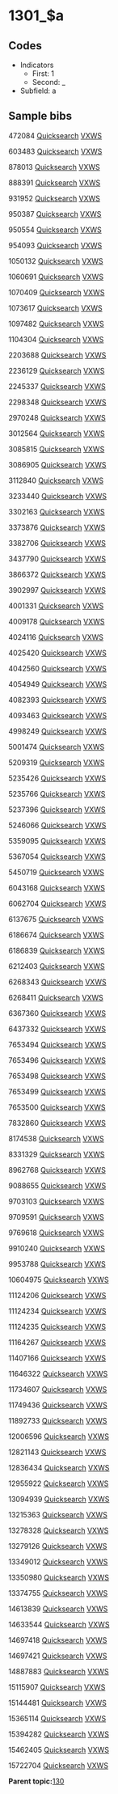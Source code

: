# 1301\_$a

## Codes

-   Indicators
    -   First: 1
    -   Second: \_
-   Subfield: a

## Sample bibs

472084 [Quicksearch](https://search.library.yale.edu/catalog/472084) [VXWS](http://prodorbis.library.yale.edu:7014/vxws/GetHoldingsService?bibId=472084)

603483 [Quicksearch](https://search.library.yale.edu/catalog/603483) [VXWS](http://prodorbis.library.yale.edu:7014/vxws/GetHoldingsService?bibId=603483)

878013 [Quicksearch](https://search.library.yale.edu/catalog/878013) [VXWS](http://prodorbis.library.yale.edu:7014/vxws/GetHoldingsService?bibId=878013)

888391 [Quicksearch](https://search.library.yale.edu/catalog/888391) [VXWS](http://prodorbis.library.yale.edu:7014/vxws/GetHoldingsService?bibId=888391)

931952 [Quicksearch](https://search.library.yale.edu/catalog/931952) [VXWS](http://prodorbis.library.yale.edu:7014/vxws/GetHoldingsService?bibId=931952)

950387 [Quicksearch](https://search.library.yale.edu/catalog/950387) [VXWS](http://prodorbis.library.yale.edu:7014/vxws/GetHoldingsService?bibId=950387)

950554 [Quicksearch](https://search.library.yale.edu/catalog/950554) [VXWS](http://prodorbis.library.yale.edu:7014/vxws/GetHoldingsService?bibId=950554)

954093 [Quicksearch](https://search.library.yale.edu/catalog/954093) [VXWS](http://prodorbis.library.yale.edu:7014/vxws/GetHoldingsService?bibId=954093)

1050132 [Quicksearch](https://search.library.yale.edu/catalog/1050132) [VXWS](http://prodorbis.library.yale.edu:7014/vxws/GetHoldingsService?bibId=1050132)

1060691 [Quicksearch](https://search.library.yale.edu/catalog/1060691) [VXWS](http://prodorbis.library.yale.edu:7014/vxws/GetHoldingsService?bibId=1060691)

1070409 [Quicksearch](https://search.library.yale.edu/catalog/1070409) [VXWS](http://prodorbis.library.yale.edu:7014/vxws/GetHoldingsService?bibId=1070409)

1073617 [Quicksearch](https://search.library.yale.edu/catalog/1073617) [VXWS](http://prodorbis.library.yale.edu:7014/vxws/GetHoldingsService?bibId=1073617)

1097482 [Quicksearch](https://search.library.yale.edu/catalog/1097482) [VXWS](http://prodorbis.library.yale.edu:7014/vxws/GetHoldingsService?bibId=1097482)

1104304 [Quicksearch](https://search.library.yale.edu/catalog/1104304) [VXWS](http://prodorbis.library.yale.edu:7014/vxws/GetHoldingsService?bibId=1104304)

2203688 [Quicksearch](https://search.library.yale.edu/catalog/2203688) [VXWS](http://prodorbis.library.yale.edu:7014/vxws/GetHoldingsService?bibId=2203688)

2236129 [Quicksearch](https://search.library.yale.edu/catalog/2236129) [VXWS](http://prodorbis.library.yale.edu:7014/vxws/GetHoldingsService?bibId=2236129)

2245337 [Quicksearch](https://search.library.yale.edu/catalog/2245337) [VXWS](http://prodorbis.library.yale.edu:7014/vxws/GetHoldingsService?bibId=2245337)

2298348 [Quicksearch](https://search.library.yale.edu/catalog/2298348) [VXWS](http://prodorbis.library.yale.edu:7014/vxws/GetHoldingsService?bibId=2298348)

2970248 [Quicksearch](https://search.library.yale.edu/catalog/2970248) [VXWS](http://prodorbis.library.yale.edu:7014/vxws/GetHoldingsService?bibId=2970248)

3012564 [Quicksearch](https://search.library.yale.edu/catalog/3012564) [VXWS](http://prodorbis.library.yale.edu:7014/vxws/GetHoldingsService?bibId=3012564)

3085815 [Quicksearch](https://search.library.yale.edu/catalog/3085815) [VXWS](http://prodorbis.library.yale.edu:7014/vxws/GetHoldingsService?bibId=3085815)

3086905 [Quicksearch](https://search.library.yale.edu/catalog/3086905) [VXWS](http://prodorbis.library.yale.edu:7014/vxws/GetHoldingsService?bibId=3086905)

3112840 [Quicksearch](https://search.library.yale.edu/catalog/3112840) [VXWS](http://prodorbis.library.yale.edu:7014/vxws/GetHoldingsService?bibId=3112840)

3233440 [Quicksearch](https://search.library.yale.edu/catalog/3233440) [VXWS](http://prodorbis.library.yale.edu:7014/vxws/GetHoldingsService?bibId=3233440)

3302163 [Quicksearch](https://search.library.yale.edu/catalog/3302163) [VXWS](http://prodorbis.library.yale.edu:7014/vxws/GetHoldingsService?bibId=3302163)

3373876 [Quicksearch](https://search.library.yale.edu/catalog/3373876) [VXWS](http://prodorbis.library.yale.edu:7014/vxws/GetHoldingsService?bibId=3373876)

3382706 [Quicksearch](https://search.library.yale.edu/catalog/3382706) [VXWS](http://prodorbis.library.yale.edu:7014/vxws/GetHoldingsService?bibId=3382706)

3437790 [Quicksearch](https://search.library.yale.edu/catalog/3437790) [VXWS](http://prodorbis.library.yale.edu:7014/vxws/GetHoldingsService?bibId=3437790)

3866372 [Quicksearch](https://search.library.yale.edu/catalog/3866372) [VXWS](http://prodorbis.library.yale.edu:7014/vxws/GetHoldingsService?bibId=3866372)

3902997 [Quicksearch](https://search.library.yale.edu/catalog/3902997) [VXWS](http://prodorbis.library.yale.edu:7014/vxws/GetHoldingsService?bibId=3902997)

4001331 [Quicksearch](https://search.library.yale.edu/catalog/4001331) [VXWS](http://prodorbis.library.yale.edu:7014/vxws/GetHoldingsService?bibId=4001331)

4009178 [Quicksearch](https://search.library.yale.edu/catalog/4009178) [VXWS](http://prodorbis.library.yale.edu:7014/vxws/GetHoldingsService?bibId=4009178)

4024116 [Quicksearch](https://search.library.yale.edu/catalog/4024116) [VXWS](http://prodorbis.library.yale.edu:7014/vxws/GetHoldingsService?bibId=4024116)

4025420 [Quicksearch](https://search.library.yale.edu/catalog/4025420) [VXWS](http://prodorbis.library.yale.edu:7014/vxws/GetHoldingsService?bibId=4025420)

4042560 [Quicksearch](https://search.library.yale.edu/catalog/4042560) [VXWS](http://prodorbis.library.yale.edu:7014/vxws/GetHoldingsService?bibId=4042560)

4054949 [Quicksearch](https://search.library.yale.edu/catalog/4054949) [VXWS](http://prodorbis.library.yale.edu:7014/vxws/GetHoldingsService?bibId=4054949)

4082393 [Quicksearch](https://search.library.yale.edu/catalog/4082393) [VXWS](http://prodorbis.library.yale.edu:7014/vxws/GetHoldingsService?bibId=4082393)

4093463 [Quicksearch](https://search.library.yale.edu/catalog/4093463) [VXWS](http://prodorbis.library.yale.edu:7014/vxws/GetHoldingsService?bibId=4093463)

4998249 [Quicksearch](https://search.library.yale.edu/catalog/4998249) [VXWS](http://prodorbis.library.yale.edu:7014/vxws/GetHoldingsService?bibId=4998249)

5001474 [Quicksearch](https://search.library.yale.edu/catalog/5001474) [VXWS](http://prodorbis.library.yale.edu:7014/vxws/GetHoldingsService?bibId=5001474)

5209319 [Quicksearch](https://search.library.yale.edu/catalog/5209319) [VXWS](http://prodorbis.library.yale.edu:7014/vxws/GetHoldingsService?bibId=5209319)

5235426 [Quicksearch](https://search.library.yale.edu/catalog/5235426) [VXWS](http://prodorbis.library.yale.edu:7014/vxws/GetHoldingsService?bibId=5235426)

5235766 [Quicksearch](https://search.library.yale.edu/catalog/5235766) [VXWS](http://prodorbis.library.yale.edu:7014/vxws/GetHoldingsService?bibId=5235766)

5237396 [Quicksearch](https://search.library.yale.edu/catalog/5237396) [VXWS](http://prodorbis.library.yale.edu:7014/vxws/GetHoldingsService?bibId=5237396)

5246066 [Quicksearch](https://search.library.yale.edu/catalog/5246066) [VXWS](http://prodorbis.library.yale.edu:7014/vxws/GetHoldingsService?bibId=5246066)

5359095 [Quicksearch](https://search.library.yale.edu/catalog/5359095) [VXWS](http://prodorbis.library.yale.edu:7014/vxws/GetHoldingsService?bibId=5359095)

5367054 [Quicksearch](https://search.library.yale.edu/catalog/5367054) [VXWS](http://prodorbis.library.yale.edu:7014/vxws/GetHoldingsService?bibId=5367054)

5450719 [Quicksearch](https://search.library.yale.edu/catalog/5450719) [VXWS](http://prodorbis.library.yale.edu:7014/vxws/GetHoldingsService?bibId=5450719)

6043168 [Quicksearch](https://search.library.yale.edu/catalog/6043168) [VXWS](http://prodorbis.library.yale.edu:7014/vxws/GetHoldingsService?bibId=6043168)

6062704 [Quicksearch](https://search.library.yale.edu/catalog/6062704) [VXWS](http://prodorbis.library.yale.edu:7014/vxws/GetHoldingsService?bibId=6062704)

6137675 [Quicksearch](https://search.library.yale.edu/catalog/6137675) [VXWS](http://prodorbis.library.yale.edu:7014/vxws/GetHoldingsService?bibId=6137675)

6186674 [Quicksearch](https://search.library.yale.edu/catalog/6186674) [VXWS](http://prodorbis.library.yale.edu:7014/vxws/GetHoldingsService?bibId=6186674)

6186839 [Quicksearch](https://search.library.yale.edu/catalog/6186839) [VXWS](http://prodorbis.library.yale.edu:7014/vxws/GetHoldingsService?bibId=6186839)

6212403 [Quicksearch](https://search.library.yale.edu/catalog/6212403) [VXWS](http://prodorbis.library.yale.edu:7014/vxws/GetHoldingsService?bibId=6212403)

6268343 [Quicksearch](https://search.library.yale.edu/catalog/6268343) [VXWS](http://prodorbis.library.yale.edu:7014/vxws/GetHoldingsService?bibId=6268343)

6268411 [Quicksearch](https://search.library.yale.edu/catalog/6268411) [VXWS](http://prodorbis.library.yale.edu:7014/vxws/GetHoldingsService?bibId=6268411)

6367360 [Quicksearch](https://search.library.yale.edu/catalog/6367360) [VXWS](http://prodorbis.library.yale.edu:7014/vxws/GetHoldingsService?bibId=6367360)

6437332 [Quicksearch](https://search.library.yale.edu/catalog/6437332) [VXWS](http://prodorbis.library.yale.edu:7014/vxws/GetHoldingsService?bibId=6437332)

7653494 [Quicksearch](https://search.library.yale.edu/catalog/7653494) [VXWS](http://prodorbis.library.yale.edu:7014/vxws/GetHoldingsService?bibId=7653494)

7653496 [Quicksearch](https://search.library.yale.edu/catalog/7653496) [VXWS](http://prodorbis.library.yale.edu:7014/vxws/GetHoldingsService?bibId=7653496)

7653498 [Quicksearch](https://search.library.yale.edu/catalog/7653498) [VXWS](http://prodorbis.library.yale.edu:7014/vxws/GetHoldingsService?bibId=7653498)

7653499 [Quicksearch](https://search.library.yale.edu/catalog/7653499) [VXWS](http://prodorbis.library.yale.edu:7014/vxws/GetHoldingsService?bibId=7653499)

7653500 [Quicksearch](https://search.library.yale.edu/catalog/7653500) [VXWS](http://prodorbis.library.yale.edu:7014/vxws/GetHoldingsService?bibId=7653500)

7832860 [Quicksearch](https://search.library.yale.edu/catalog/7832860) [VXWS](http://prodorbis.library.yale.edu:7014/vxws/GetHoldingsService?bibId=7832860)

8174538 [Quicksearch](https://search.library.yale.edu/catalog/8174538) [VXWS](http://prodorbis.library.yale.edu:7014/vxws/GetHoldingsService?bibId=8174538)

8331329 [Quicksearch](https://search.library.yale.edu/catalog/8331329) [VXWS](http://prodorbis.library.yale.edu:7014/vxws/GetHoldingsService?bibId=8331329)

8962768 [Quicksearch](https://search.library.yale.edu/catalog/8962768) [VXWS](http://prodorbis.library.yale.edu:7014/vxws/GetHoldingsService?bibId=8962768)

9088655 [Quicksearch](https://search.library.yale.edu/catalog/9088655) [VXWS](http://prodorbis.library.yale.edu:7014/vxws/GetHoldingsService?bibId=9088655)

9703103 [Quicksearch](https://search.library.yale.edu/catalog/9703103) [VXWS](http://prodorbis.library.yale.edu:7014/vxws/GetHoldingsService?bibId=9703103)

9709591 [Quicksearch](https://search.library.yale.edu/catalog/9709591) [VXWS](http://prodorbis.library.yale.edu:7014/vxws/GetHoldingsService?bibId=9709591)

9769618 [Quicksearch](https://search.library.yale.edu/catalog/9769618) [VXWS](http://prodorbis.library.yale.edu:7014/vxws/GetHoldingsService?bibId=9769618)

9910240 [Quicksearch](https://search.library.yale.edu/catalog/9910240) [VXWS](http://prodorbis.library.yale.edu:7014/vxws/GetHoldingsService?bibId=9910240)

9953788 [Quicksearch](https://search.library.yale.edu/catalog/9953788) [VXWS](http://prodorbis.library.yale.edu:7014/vxws/GetHoldingsService?bibId=9953788)

10604975 [Quicksearch](https://search.library.yale.edu/catalog/10604975) [VXWS](http://prodorbis.library.yale.edu:7014/vxws/GetHoldingsService?bibId=10604975)

11124206 [Quicksearch](https://search.library.yale.edu/catalog/11124206) [VXWS](http://prodorbis.library.yale.edu:7014/vxws/GetHoldingsService?bibId=11124206)

11124234 [Quicksearch](https://search.library.yale.edu/catalog/11124234) [VXWS](http://prodorbis.library.yale.edu:7014/vxws/GetHoldingsService?bibId=11124234)

11124235 [Quicksearch](https://search.library.yale.edu/catalog/11124235) [VXWS](http://prodorbis.library.yale.edu:7014/vxws/GetHoldingsService?bibId=11124235)

11164267 [Quicksearch](https://search.library.yale.edu/catalog/11164267) [VXWS](http://prodorbis.library.yale.edu:7014/vxws/GetHoldingsService?bibId=11164267)

11407166 [Quicksearch](https://search.library.yale.edu/catalog/11407166) [VXWS](http://prodorbis.library.yale.edu:7014/vxws/GetHoldingsService?bibId=11407166)

11646322 [Quicksearch](https://search.library.yale.edu/catalog/11646322) [VXWS](http://prodorbis.library.yale.edu:7014/vxws/GetHoldingsService?bibId=11646322)

11734607 [Quicksearch](https://search.library.yale.edu/catalog/11734607) [VXWS](http://prodorbis.library.yale.edu:7014/vxws/GetHoldingsService?bibId=11734607)

11749436 [Quicksearch](https://search.library.yale.edu/catalog/11749436) [VXWS](http://prodorbis.library.yale.edu:7014/vxws/GetHoldingsService?bibId=11749436)

11892733 [Quicksearch](https://search.library.yale.edu/catalog/11892733) [VXWS](http://prodorbis.library.yale.edu:7014/vxws/GetHoldingsService?bibId=11892733)

12006596 [Quicksearch](https://search.library.yale.edu/catalog/12006596) [VXWS](http://prodorbis.library.yale.edu:7014/vxws/GetHoldingsService?bibId=12006596)

12821143 [Quicksearch](https://search.library.yale.edu/catalog/12821143) [VXWS](http://prodorbis.library.yale.edu:7014/vxws/GetHoldingsService?bibId=12821143)

12836434 [Quicksearch](https://search.library.yale.edu/catalog/12836434) [VXWS](http://prodorbis.library.yale.edu:7014/vxws/GetHoldingsService?bibId=12836434)

12955922 [Quicksearch](https://search.library.yale.edu/catalog/12955922) [VXWS](http://prodorbis.library.yale.edu:7014/vxws/GetHoldingsService?bibId=12955922)

13094939 [Quicksearch](https://search.library.yale.edu/catalog/13094939) [VXWS](http://prodorbis.library.yale.edu:7014/vxws/GetHoldingsService?bibId=13094939)

13215363 [Quicksearch](https://search.library.yale.edu/catalog/13215363) [VXWS](http://prodorbis.library.yale.edu:7014/vxws/GetHoldingsService?bibId=13215363)

13278328 [Quicksearch](https://search.library.yale.edu/catalog/13278328) [VXWS](http://prodorbis.library.yale.edu:7014/vxws/GetHoldingsService?bibId=13278328)

13279126 [Quicksearch](https://search.library.yale.edu/catalog/13279126) [VXWS](http://prodorbis.library.yale.edu:7014/vxws/GetHoldingsService?bibId=13279126)

13349012 [Quicksearch](https://search.library.yale.edu/catalog/13349012) [VXWS](http://prodorbis.library.yale.edu:7014/vxws/GetHoldingsService?bibId=13349012)

13350980 [Quicksearch](https://search.library.yale.edu/catalog/13350980) [VXWS](http://prodorbis.library.yale.edu:7014/vxws/GetHoldingsService?bibId=13350980)

13374755 [Quicksearch](https://search.library.yale.edu/catalog/13374755) [VXWS](http://prodorbis.library.yale.edu:7014/vxws/GetHoldingsService?bibId=13374755)

14613839 [Quicksearch](https://search.library.yale.edu/catalog/14613839) [VXWS](http://prodorbis.library.yale.edu:7014/vxws/GetHoldingsService?bibId=14613839)

14633544 [Quicksearch](https://search.library.yale.edu/catalog/14633544) [VXWS](http://prodorbis.library.yale.edu:7014/vxws/GetHoldingsService?bibId=14633544)

14697418 [Quicksearch](https://search.library.yale.edu/catalog/14697418) [VXWS](http://prodorbis.library.yale.edu:7014/vxws/GetHoldingsService?bibId=14697418)

14697421 [Quicksearch](https://search.library.yale.edu/catalog/14697421) [VXWS](http://prodorbis.library.yale.edu:7014/vxws/GetHoldingsService?bibId=14697421)

14887883 [Quicksearch](https://search.library.yale.edu/catalog/14887883) [VXWS](http://prodorbis.library.yale.edu:7014/vxws/GetHoldingsService?bibId=14887883)

15115907 [Quicksearch](https://search.library.yale.edu/catalog/15115907) [VXWS](http://prodorbis.library.yale.edu:7014/vxws/GetHoldingsService?bibId=15115907)

15144481 [Quicksearch](https://search.library.yale.edu/catalog/15144481) [VXWS](http://prodorbis.library.yale.edu:7014/vxws/GetHoldingsService?bibId=15144481)

15365114 [Quicksearch](https://search.library.yale.edu/catalog/15365114) [VXWS](http://prodorbis.library.yale.edu:7014/vxws/GetHoldingsService?bibId=15365114)

15394282 [Quicksearch](https://search.library.yale.edu/catalog/15394282) [VXWS](http://prodorbis.library.yale.edu:7014/vxws/GetHoldingsService?bibId=15394282)

15462405 [Quicksearch](https://search.library.yale.edu/catalog/15462405) [VXWS](http://prodorbis.library.yale.edu:7014/vxws/GetHoldingsService?bibId=15462405)

15722704 [Quicksearch](https://search.library.yale.edu/catalog/15722704) [VXWS](http://prodorbis.library.yale.edu:7014/vxws/GetHoldingsService?bibId=15722704)

**Parent topic:**[130](../../tags/130/130.md)

